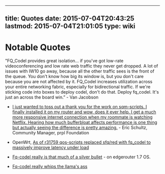 
---
title: Quotes
date: 2015-07-04T20:43:25
lastmod: 2015-07-04T21:01:05
type: wiki
---
Notable Quotes
==============

"FQ\_Codel provides great isolation... if you've got low-rate
videoconferencing and low rate web traffic they never get dropped. A lot
of issues with IW10 go away, because all the other traffic sees is the
front of the queue. You don't know how big its window is, but you don't
care because you are not affected by it. FQ\_Codel increases utilization
across your entire networking fabric, especially for bidirectional
traffic. If we're sticking code into boxes to deploy codel, don't do
that. Deploy fq\_codel. It's just an across the board win.” - Van
Jacobson

-   [I just wanted to toss out a thank you for the work on sqm-scripts.
    I finally installed it on my router and wow, does it ever help. I
    get a much more responsive internet connection when my roommate is
    watching Netflix. Hearing how much bufferbloat affects performance
    is one thing but actually seeing the difference is
    pretty amazing.](https://lists.bufferbloat.net/pipermail/cerowrt-devel/2015-June/004835.html) -
    Eric Schultz, Community Manager, prpl Foundation

<!-- -->

-   OpenWrt, [As of r31759 qos-scripts replaced sfq/red with fq\_codel
    to massively improve latency under
    load](http://wiki.openwrt.org/doc/uci/qos)

<!-- -->

-   [Fq-codel really is that much of a silver
    bullet](http://www.snbforums.com/threads/ubiquiti-updates-edgeos-to-1-7.25522/) -
    on edgerouter 1.7 OS.

<!-- -->

-   [Fq-codel really whips the llama's
    ass](http://www.reddit.com/r/openwrt/comments/2i0vzl/so_whats_the_main_difference_between_openwrt_and)

